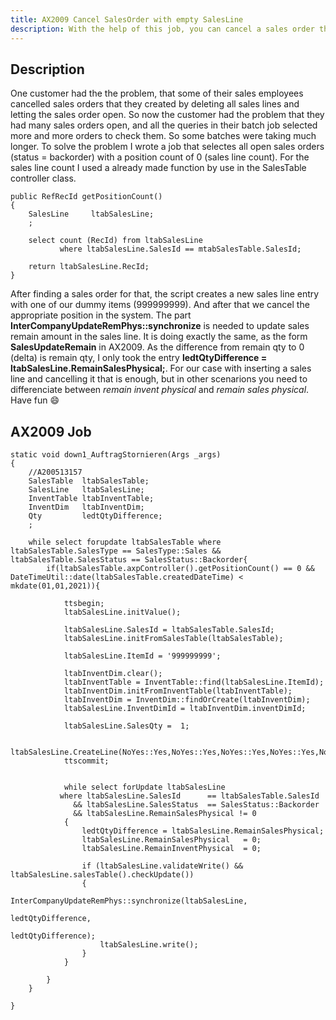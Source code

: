 ```yaml
---
title: AX2009 Cancel SalesOrder with empty SalesLine
description: With the help of this job, you can cancel a sales order that has an empty salesline
---
```


## Description

One customer had the the problem, that some of their sales employees cancelled sales orders that they created by deleting all sales lines and letting the sales order open.
So now the customer had the problem that they had many sales orders open, and all the queries in their batch job selected more and more orders to check them. So some batches were taking much longer. To solve the problem I wrote a job that selectes all open sales orders (status = backorder) with a position count of 0 (sales line count). For the sales line count I used a already made function by use in the SalesTable controller class.

```text
public RefRecId getPositionCount()
{
    SalesLine     ltabSalesLine;
    ;

    select count (RecId) from ltabSalesLine
           where ltabSalesLine.SalesId == mtabSalesTable.SalesId;

    return ltabSalesLine.RecId;
}
```

After finding a sales order for that, the script creates a new sales line entry with one of our dummy items (999999999). And after that we cancel the appropriate position in the system. The part **InterCompanyUpdateRemPhys::synchronize** is needed to update sales remain amount in the sales line. It is doing exactly the same, as the form **SalesUpdateRemain** in AX2009. As the difference from remain qty to 0 (delta) is remain qty, I only took the entry **ledtQtyDifference = ltabSalesLine.RemainSalesPhysical;**.
For our case with inserting a sales line and cancelling it that is enough, but in other scenarions you need to differenciate between *remain invent physical* and *remain sales physical*. Have fun :smile:

## AX2009 Job

```text
static void down1_AuftragStornieren(Args _args)
{
    //A200513157
    SalesTable  ltabSalesTable;
    SalesLine   ltabSalesLine;
    InventTable ltabInventTable;
    InventDim   ltabInventDim;
    Qty         ledtQtyDifference;
    ;

    while select forupdate ltabSalesTable where  ltabSalesTable.SalesType == SalesType::Sales && ltabSalesTable.SalesStatus == SalesStatus::Backorder{
        if(ltabSalesTable.axpController().getPositionCount() == 0 && DateTimeUtil::date(ltabSalesTable.createdDateTime) < mkdate(01,01,2021)){

            ttsbegin;
            ltabSalesLine.initValue();

            ltabSalesLine.SalesId = ltabSalesTable.SalesId;
            ltabSalesLine.initFromSalesTable(ltabSalesTable);

            ltabSalesLine.ItemId = '999999999';

            ltabInventDim.clear();
            ltabInventTable = InventTable::find(ltabSalesLine.ItemId);
            ltabInventDim.initFromInventTable(ltabInventTable);
            ltabInventDim = InventDim::findOrCreate(ltabInventDim);
            ltabSalesLine.InventDimId = ltabInventDim.inventDimId;

            ltabSalesLine.SalesQty =  1;

            ltabSalesLine.CreateLine(NoYes::Yes,NoYes::Yes,NoYes::Yes,NoYes::Yes,NoYes::Yes,NoYes::Yes,NoYes::Yes);
            ttscommit;


            while select forUpdate ltabSalesLine
           where ltabSalesLine.SalesId      == ltabSalesTable.SalesId
              && ltabSalesLine.SalesStatus  == SalesStatus::Backorder
              && ltabSalesLine.RemainSalesPhysical != 0
            {
                ledtQtyDifference = ltabSalesLine.RemainSalesPhysical;
                ltabSalesLine.RemainSalesPhysical   = 0;
                ltabSalesLine.RemainInventPhysical  = 0;

                if (ltabSalesLine.validateWrite() && ltabSalesLine.salesTable().checkUpdate())
                {
                    InterCompanyUpdateRemPhys::synchronize(ltabSalesLine,
                                                           ledtQtyDifference,
                                                           ledtQtyDifference);
                    ltabSalesLine.write();
                }
            }

        }
    }

}
```
